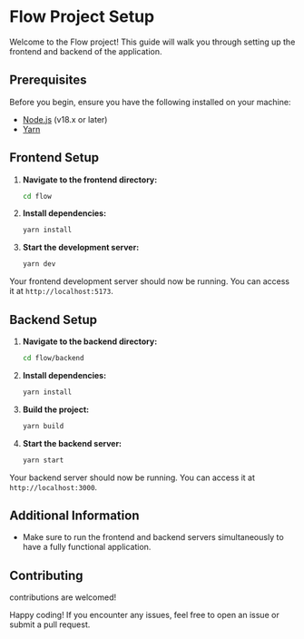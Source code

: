 # Flow Project Setup

Welcome to the Flow project! This guide will walk you through setting up the frontend and backend of the application.

## Prerequisites

Before you begin, ensure you have the following installed on your machine:

- [Node.js](https://nodejs.org/) (v18.x or later)
- [Yarn](https://yarnpkg.com/) 

## Frontend Setup

1. **Navigate to the frontend directory:**
    ```bash
    cd flow
    ```

2. **Install dependencies:**
    ```bash
    yarn install
    ```

3. **Start the development server:**
    ```bash
    yarn dev
    ```

Your frontend development server should now be running. You can access it at `http://localhost:5173`.

## Backend Setup

1. **Navigate to the backend directory:**
    ```bash
    cd flow/backend
    ```

2. **Install dependencies:**
    ```bash
    yarn install
    ```

3. **Build the project:**
    ```bash
    yarn build
    ```

4. **Start the backend server:**
    ```bash
    yarn start
    ```

Your backend server should now be running. You can access it at `http://localhost:3000`.

## Additional Information

- Make sure to run the frontend and backend servers simultaneously to have a fully functional application.

## Contributing

contributions are welcomed! 



Happy coding! If you encounter any issues, feel free to open an issue or submit a pull request.
